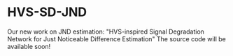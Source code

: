 # HVS-SD-JND
Our new work on JND estimation: "HVS-inspired Signal Degradation Network for Just Noticeable Difference Estimation"
The source code will be available soon!
